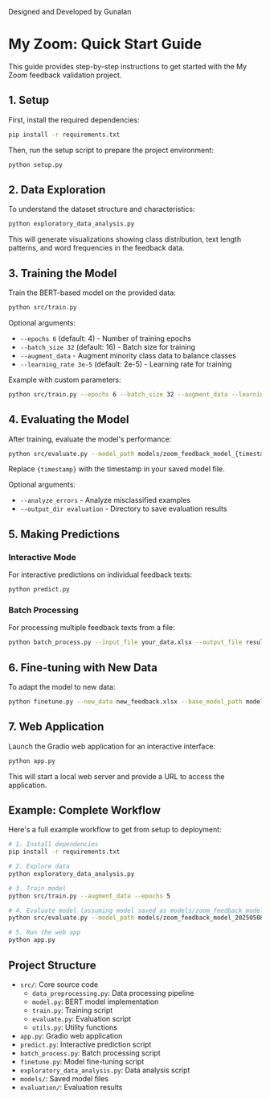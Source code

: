
Designed and Developed by Gunalan

# My Zoom: Quick Start Guide

This guide provides step-by-step instructions to get started with the My Zoom feedback validation project.

## 1. Setup

First, install the required dependencies:

```bash
pip install -r requirements.txt
```

Then, run the setup script to prepare the project environment:

```bash
python setup.py
```

## 2. Data Exploration

To understand the dataset structure and characteristics:

```bash
python exploratory_data_analysis.py
```

This will generate visualizations showing class distribution, text length patterns, and word frequencies in the feedback data.

## 3. Training the Model

Train the BERT-based model on the provided data:

```bash
python src/train.py
```

Optional arguments:
- `--epochs 6` (default: 4) - Number of training epochs
- `--batch_size 32` (default: 16) - Batch size for training
- `--augment_data` - Augment minority class data to balance classes
- `--learning_rate 3e-5` (default: 2e-5) - Learning rate for training

Example with custom parameters:
```bash
python src/train.py --epochs 6 --batch_size 32 --augment_data --learning_rate 3e-5
```

## 4. Evaluating the Model

After training, evaluate the model's performance:

```bash
python src/evaluate.py --model_path models/zoom_feedback_model_{timestamp}.pt
```

Replace `{timestamp}` with the timestamp in your saved model file.

Optional arguments:
- `--analyze_errors` - Analyze misclassified examples
- `--output_dir evaluation` - Directory to save evaluation results

## 5. Making Predictions

### Interactive Mode
For interactive predictions on individual feedback texts:

```bash
python predict.py
```

### Batch Processing
For processing multiple feedback texts from a file:

```bash
python batch_process.py --input_file your_data.xlsx --output_file results.xlsx
```

## 6. Fine-tuning with New Data

To adapt the model to new data:

```bash
python finetune.py --new_data new_feedback.xlsx --base_model_path models/zoom_feedback_model.pt
```

## 7. Web Application

Launch the Gradio web application for an interactive interface:

```bash
python app.py
```

This will start a local web server and provide a URL to access the application.

## Example: Complete Workflow

Here's a full example workflow to get from setup to deployment:

```bash
# 1. Install dependencies
pip install -r requirements.txt

# 2. Explore data
python exploratory_data_analysis.py

# 3. Train model
python src/train.py --augment_data --epochs 5

# 4. Evaluate model (assuming model saved as models/zoom_feedback_model_20250508_170000.pt)
python src/evaluate.py --model_path models/zoom_feedback_model_20250508_170000.pt --analyze_errors

# 5. Run the web app
python app.py
```

## Project Structure

- `src/`: Core source code
  - `data_preprocessing.py`: Data processing pipeline
  - `model.py`: BERT model implementation
  - `train.py`: Training script
  - `evaluate.py`: Evaluation script
  - `utils.py`: Utility functions
- `app.py`: Gradio web application
- `predict.py`: Interactive prediction script
- `batch_process.py`: Batch processing script
- `finetune.py`: Model fine-tuning script
- `exploratory_data_analysis.py`: Data analysis script
- `models/`: Saved model files
- `evaluation/`: Evaluation results

